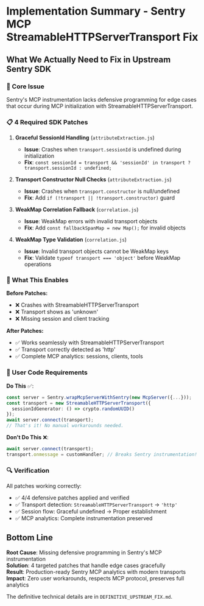 # Implementation Summary - Sentry MCP StreamableHTTPServerTransport Fix

## What We Actually Need to Fix in Upstream Sentry SDK

### 🎯 Core Issue
Sentry's MCP instrumentation lacks defensive programming for edge cases that occur during MCP initialization with StreamableHTTPServerTransport.

### 📋 4 Required SDK Patches

1. **Graceful SessionId Handling** (`attributeExtraction.js`)
   - **Issue**: Crashes when `transport.sessionId` is undefined during initialization
   - **Fix**: `const sessionId = transport && 'sessionId' in transport ? transport.sessionId : undefined;`

2. **Transport Constructor Null Checks** (`attributeExtraction.js`) 
   - **Issue**: Crashes when `transport.constructor` is null/undefined
   - **Fix**: Add `if (!transport || !transport.constructor)` guard

3. **WeakMap Correlation Fallback** (`correlation.js`)
   - **Issue**: WeakMap errors with invalid transport objects  
   - **Fix**: Add `const fallbackSpanMap = new Map();` for invalid objects

4. **WeakMap Type Validation** (`correlation.js`)
   - **Issue**: Invalid transport objects cannot be WeakMap keys
   - **Fix**: Validate `typeof transport === 'object'` before WeakMap operations

### 🚀 What This Enables

**Before Patches:**
- ❌ Crashes with StreamableHTTPServerTransport
- ❌ Transport shows as 'unknown' 
- ❌ Missing session and client tracking

**After Patches:**
- ✅ Works seamlessly with StreamableHTTPServerTransport
- ✅ Transport correctly detected as 'http'
- ✅ Complete MCP analytics: sessions, clients, tools

### 📝 User Code Requirements

**Do This** ✅:
```typescript
const server = Sentry.wrapMcpServerWithSentry(new McpServer({...}));
const transport = new StreamableHTTPServerTransport({
  sessionIdGenerator: () => crypto.randomUUID()
});
await server.connect(transport);
// That's it! No manual workarounds needed.
```

**Don't Do This** ❌:
```typescript
await server.connect(transport);
transport.onmessage = customHandler; // Breaks Sentry instrumentation!
```

### 🔍 Verification

All patches working correctly:
- ✅ 4/4 defensive patches applied and verified
- ✅ Transport detection: `StreamableHTTPServerTransport` → `'http'`
- ✅ Session flow: Graceful undefined → Proper establishment
- ✅ MCP analytics: Complete instrumentation preserved

## Bottom Line

**Root Cause**: Missing defensive programming in Sentry's MCP instrumentation  
**Solution**: 4 targeted patches that handle edge cases gracefully  
**Result**: Production-ready Sentry MCP analytics with modern transports  
**Impact**: Zero user workarounds, respects MCP protocol, preserves full analytics

The definitive technical details are in `DEFINITIVE_UPSTREAM_FIX.md`.